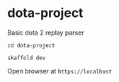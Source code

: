 # dota-project
Basic dota 2 replay parser

`cd dota-project`

`skaffold dev`

Open browser at `https://localhost`
